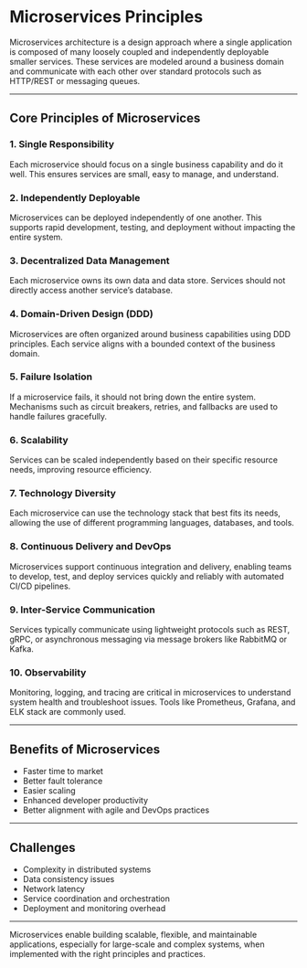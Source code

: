 
# Microservices Principles

Microservices architecture is a design approach where a single application is composed of many loosely coupled and independently deployable smaller services. These services are modeled around a business domain and communicate with each other over standard protocols such as HTTP/REST or messaging queues.

---

## Core Principles of Microservices

### 1. **Single Responsibility**

Each microservice should focus on a single business capability and do it well. This ensures services are small, easy to manage, and understand.

### 2. **Independently Deployable**

Microservices can be deployed independently of one another. This supports rapid development, testing, and deployment without impacting the entire system.

### 3. **Decentralized Data Management**

Each microservice owns its own data and data store. Services should not directly access another service’s database.

### 4. **Domain-Driven Design (DDD)**

Microservices are often organized around business capabilities using DDD principles. Each service aligns with a bounded context of the business domain.

### 5. **Failure Isolation**

If a microservice fails, it should not bring down the entire system. Mechanisms such as circuit breakers, retries, and fallbacks are used to handle failures gracefully.

### 6. **Scalability**

Services can be scaled independently based on their specific resource needs, improving resource efficiency.

### 7. **Technology Diversity**

Each microservice can use the technology stack that best fits its needs, allowing the use of different programming languages, databases, and tools.

### 8. **Continuous Delivery and DevOps**

Microservices support continuous integration and delivery, enabling teams to develop, test, and deploy services quickly and reliably with automated CI/CD pipelines.

### 9. **Inter-Service Communication**

Services typically communicate using lightweight protocols such as REST, gRPC, or asynchronous messaging via message brokers like RabbitMQ or Kafka.

### 10. **Observability**

Monitoring, logging, and tracing are critical in microservices to understand system health and troubleshoot issues. Tools like Prometheus, Grafana, and ELK stack are commonly used.

---

## Benefits of Microservices

- Faster time to market
- Better fault tolerance
- Easier scaling
- Enhanced developer productivity
- Better alignment with agile and DevOps practices

---

## Challenges

- Complexity in distributed systems
- Data consistency issues
- Network latency
- Service coordination and orchestration
- Deployment and monitoring overhead

---

Microservices enable building scalable, flexible, and maintainable applications, especially for large-scale and complex systems, when implemented with the right principles and practices.

